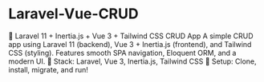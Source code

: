# Laravel-Vue-CRUD
🚀 Laravel 11 + Inertia.js + Vue 3 + Tailwind CSS CRUD App  A simple CRUD app using Laravel 11 (backend), Vue 3 + Inertia.js (frontend), and Tailwind CSS (styling). Features smooth SPA navigation, Eloquent ORM, and a modern UI.  🔹 Stack: Laravel, Vue 3, Inertia.js, Tailwind CSS 🔹 Setup: Clone, install, migrate, and run!
